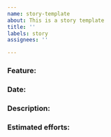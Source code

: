 ```yaml
---
name: story-template
about: This is a story template
title: ''
labels: story
assignees: ''

---
```


### Feature: 

### Date:

### Description:

### Estimated efforts:
